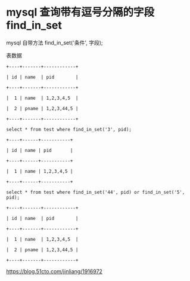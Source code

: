 # mysql 查询带有逗号分隔的字段 find_in_set

 


mysql 自带方法 find_in_set('条件', 字段);

表数据

```
+----+-------+------------+

| id | name  | pid        |

+----+-------+------------+

|  1 | name  | 1,2,3,4,5  |

|  2 | pname | 1,2,3,44,5 |

+----+-------+------------+
```

```
select * from test where find_in_set('3', pid);
```

```
+----+------+-----------+

| id | name | pid       |

+----+------+-----------+

|  1 | name | 1,2,3,4,5 |

+----+------+-----------+
```

```
select * from test where find_in_set('44', pid) or find_in_set('5', pid);
```

```
+----+-------+------------+

| id | name  | pid        |

+----+-------+------------+

|  1 | name  | 1,2,3,4,5  |

|  2 | pname | 1,2,3,44,5 |

+----+-------+------------+
```

https://blog.51cto.com/jinliang/1916972